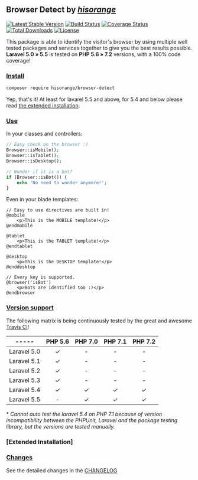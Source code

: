 ## Browser Detect by _[hisorange](https://hisorange.me)_

[![Latest Stable Version](https://poser.pugx.org/hisorange/browser-detect/v/stable)](https://packagist.org/packages/hisorange/browser-detect)
[![Build Status](https://travis-ci.org/hisorange/browser-detect.svg?branch=stable)](https://travis-ci.org/hisorange/browser-detect)
[![Coverage Status](https://coveralls.io/repos/github/hisorange/browser-detect/badge.svg)](https://coveralls.io/github/hisorange/browser-detect)
[![Total Downloads](https://poser.pugx.org/hisorange/browser-detect/downloads)](https://packagist.org/packages/hisorange/browser-detect)
[![License](https://poser.pugx.org/hisorange/browser-detect/license)](https://packagist.org/packages/hisorange/browser-detect) 

This package is able to identify the visitor's browser by using multiple well tested packages and services together to give you the best results possible.
**Laravel 5.0 &raquo; 5.5** is tested on **PHP 5.6 &raquo; 7.2** versions, with a 100% code coverage!

### [Install](#install)

```sh
composer require hisorange/browser-detect
```

Yep, that's it! At least for lavarel 5.5 and above, for 5.4 and below please read [the extended installation](#extended-installation).

### [Use](#use)

In your classes and controllers:

```php
// Easy check on the browser :)
Browser::isMobile();
Browser::isTablet();
Browser::isDesktop();

// Wonder if it is a bot?
if (Browser::isBot()) {
    echo 'No need to wonder anymore!';
}
```

Even in your blade templates:

```blade
// Easy to use directives are built in!
@mobile
    <p>This is the MOBILE template!</p>
@endmobile

@tablet
    <p>This is the TABLET template!</p>
@endtablet

@desktop
    <p>This is the DESKTOP template!</p>
@enddesktop

// Every key is supported.
@browser('isBot')
    <p>Bots are identified too :)</p>
@endbrowser
```

### [Version support](#versions)

The following matrix is being continuously tested by the great and awesome [Travis CI](https://travis-ci.org/hisorange)!

| ----- | PHP 5.6 | PHP 7.0 | PHP 7.1 | PHP 7.2 |
| :---: | :-----: | :-----: | :-----: | :-----: |
| Laravel 5.0 | &#10003; | - | - | - | 
| Laravel 5.1 | &#10003; | - | - | - | 
| Laravel 5.2 | &#10003; | - | - | - | 
| Laravel 5.3 | &#10003; | - | - | - | 
| Laravel 5.4 | &#10003; | &#10003; | &#10003; | &#10003; | 
| Laravel 5.5 | - | &#10003; | &#10003; | &#10003; | 

\* _Cannot auto test the laravel 5.4 on PHP 7.1 because of version incompatibility between the PHPUnit, Laravel and the package testing library, but the versions are tested manually._

### [Extended Installation]




### [Changes](#changes)

See the detailed changes in the [CHANGELOG](CHANGELOG.md)


